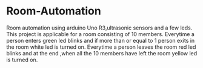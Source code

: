 # Room-Automation
Room automation using arduino Uno R3,ultrasonic sensors and a few leds.
This project is applicable for a room consisting of 10 members.
Everytime a person enters green led blinks and if more than or equal to 1 person exits in the room white led is turned on.
Everytime a person leaves the room red led blinks and at the end ,when all the 10 members have left the room yellow led is turned on. 
